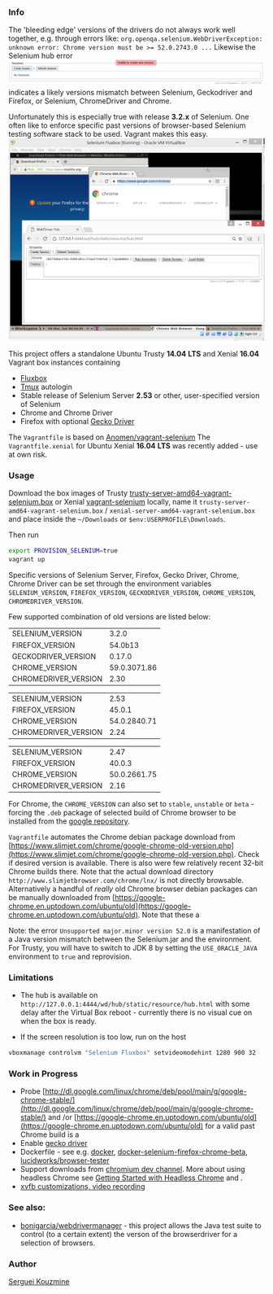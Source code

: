 ### Info

The 'bleeding edge' versions of the drivers do not always work well together, e.g. through errors like:
`org.openqa.selenium.WebDriverException: unknown error: Chrome version must be >= 52.0.2743.0 ...`
Likewise the Selenium hub error
![box](https://github.com/sergueik/selenium-fluxbox/blob/master/screenshots/session_error.png)
indicates a likely versions mismatch between Selenium, Geckodriver and Firefox, or Selenium, ChromeDriver and Chrome.

Unfortunately this is especially true with release __3.2.x__ of Selenium.
One often like to enforce specific past versions of browser-based Selenium testing software stack to be used.
Vagrant makes this easy.
![box](https://github.com/sergueik/selenium-fluxbox/blob/master/screenshots/box.png)

This project offers a standalone Ubuntu Trusty __14.04__ __LTS__ and Xenial __16.04__ Vagrant box instances containing

 * [Fluxbox](https://wiki.debian.org/FluxBox)
 * [Tmux](https://github.com/tmux/tmux) autologin
 * Stable release of Selenium Server __2.53__ or other, user-specified version of Selenium
 * Chrome and Chrome Driver
 * Firefox with optional [Gecko Driver](https://github.com/mozilla/geckodriver/releases)

The `Vagrantfile` is based on [Anomen/vagrant-selenium](https://github.com/Anomen/vagrant-selenium/blob/master/script.sh)
The `Vagrantfile.xenial` for Ubuntu Xenial __16.04__ __LTS__
was recently added - use at own risk.

### Usage

Download the box images of Trusty [trusty-server-amd64-vagrant-selenium.box](https://atlas.hashicorp.com/ubuntu/boxes/trusty64)
 or Xenial [vagrant-selenium](https://atlas.hashicorp.com/Th33x1l3/boxes/vagrant-selenium/versions/0.2.1/providers/virtualbox.box)
locally, name it `trusty-server-amd64-vagrant-selenium.box` / `xenial-server-amd64-vagrant-selenium.box` and place inside the `~/Downloads` or `$env:USERPROFILE\Downloads`.

Then run
```bash
export PROVISION_SELENIUM=true
vagrant up
```
Specific versions of Selenium Server, Firefox, Gecko Driver, Chrome, Chrome Driver can be set through the environment variables
`SELENIUM_VERSION`, `FIREFOX_VERSION`, `GECKODRIVER_VERSION`, `CHROME_VERSION`, `CHROMEDRIVER_VERSION`.


Few supported  combination of old versions are listed below:

|                      |              |
|----------------------|--------------|
| SELENIUM_VERSION     | 3.2.0        |
| FIREFOX_VERSION      | 54.0b13      |
| GECKODRIVER_VERSION  | 0.17.0       |
| CHROME_VERSION       | 59.0.3071.86 |
| CHROMEDRIVER_VERSION | 2.30         |

|                      |              |
|----------------------|--------------|
| SELENIUM_VERSION     | 2.53         |
| FIREFOX_VERSION      | 45.0.1       |
| CHROME_VERSION       | 54.0.2840.71 |
| CHROMEDRIVER_VERSION | 2.24         |

|                      |              |
|----------------------|--------------|
| SELENIUM_VERSION     | 2.47         |
| FIREFOX_VERSION      | 40.0.3       |
| CHROME_VERSION       | 50.0.2661.75 |
| CHROMEDRIVER_VERSION | 2.16         |

For Chrome, the `CHROME_VERSION` can also set to `stable`, `unstable` or `beta` - forcing the `.deb` package of selected build of Chrome browser to be installed from the
[google repository](https://www.google.com/linuxrepositories/).

`Vagrantfile` automates the Chrome debian package download from
[https://www.slimjet.com/chrome/google-chrome-old-version.php](https://www.slimjet.com/chrome/google-chrome-old-version.php).
Check if desired version is available. There is also were few relatively recent 32-bit Chrome builds there.
Note that the actual download directory `http://www.slimjetbrowser.com/chrome/lnx/` is not directly browsable.
Alternatively a handful of *really* old Chrome browser debian packages can be  manually downloaded from [https://google-chrome.en.uptodown.com/ubuntu/old](https://google-chrome.en.uptodown.com/ubuntu/old). Note that these a

Note: the error `Unsupported major.minor version 52.0` is a manifestation of a Java version mismatch between the Selenium.jar and the environment. For Trusty,
you will have to switch to JDK 8 by setting the `USE_ORACLE_JAVA` environment to `true` and reprovision.

### Limitations
  * The hub is available on `http://127.0.0.1:4444/wd/hub/static/resource/hub.html` with some delay after the Virtual Box reboot - currently there is no visual cue on when the box is ready.

  * If the screen resolution is too low, run on the host
```bash
vboxmanage controlvm "Selenium Fluxbox" setvideomodehint 1280 900 32
```

### Work in Progress
 * Probe [http://dl.google.com/linux/chrome/deb/pool/main/g/google-chrome-stable/](http://dl.google.com/linux/chrome/deb/pool/main/g/google-chrome-stable/) and /or [https://google-chrome.en.uptodown.com/ubuntu/old](https://google-chrome.en.uptodown.com/ubuntu/old) for a valid past Chrome build is a
 * Enable [gecko driver](https://developer.mozilla.org/en-US/docs/Mozilla/QA/Marionette/WebDriver)
 * Dockerfile - see e.g. [docker](https://github.com/elgalu/docker-selenium), [docker-selenium-firefox-chrome-beta](https://github.com/vvo/docker-selenium-firefox-chrome-beta), [lucidworks/browser-tester](https://github.com/lucidworks/browser-tester)
 * Support downloads from [chromium dev channel](http://www.chromium.org/getting-involved/dev-channel). More about using headless Chrome see
   [Getting Started with Headless Chrome](https://developers.google.com/web/updates/2017/04/headless-chrome) and [](https://chromium.googlesource.com/chromium/src/+/lkgr/headless/README.md).
 * [xvfb customizations, video recording](https://github.com/aimmac23/selenium-video-node)

### See also:

 * [bonigarcia/webdrivermanager](https://github.com/bonigarcia/webdrivermanager) - this project allows the Java test suite to control (to a certain extent) the verson of the browserdriver for a selection of browsers.


### Author
[Serguei Kouzmine](kouzmine_serguei@yahoo.com)
